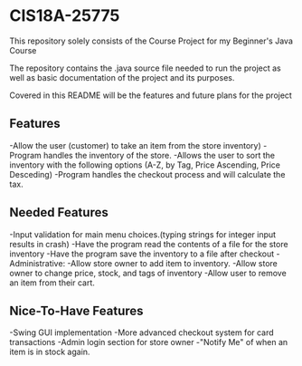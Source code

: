 # CIS18A-25775

This repository solely consists of the Course Project for my Beginner's Java Course

The repository contains the .java source file needed to run the project as well as basic documentation of the project and its purposes.

Covered in this README will be the features and future plans for the project

Features
--------
-Allow the user (customer) to take an item from the store inventory)
-Program handles the inventory of the store.
-Allows the user to sort the inventory with the following options (A-Z, by Tag, Price Ascending, Price Desceding)
-Program handles the checkout process and will calculate the tax.

Needed Features
---------------
-Input validation for main menu choices.(typing strings for integer input results in crash)
-Have the program read the contents of a file for the store inventory
-Have the program save the inventory to a file after checkout
-Administrative:
  -Allow store owner to add item to inventory.
  -Allow store owner to change price, stock, and tags of inventory
-Allow user to remove an item from their cart.

Nice-To-Have Features
---------------------
-Swing GUI implementation
-More advanced checkout system for card transactions
-Admin login section for store owner
-"Notify Me" of when an item is in stock again.
